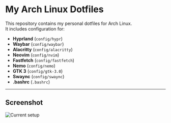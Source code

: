# My Arch Linux Dotfiles

This repository contains my personal dotfiles for Arch Linux.  
It includes configuration for:

- **Hyprland** (`config/hypr`)  
- **Waybar** (`config/waybar`)  
- **Alacritty** (`config/alacritty`)  
- **Neovim** (`config/nvim`)  
- **Fastfetch** (`config/fastfetch`)  
- **Nemo** (`config/nemo`)  
- **GTK 3** (`config/gtk-3.0`)  
- **Swaync** (`config/swaync`)  
- **.bashrc** (`.bashrc`)

---

## Screenshot

![Current setup](screenshot.png)
